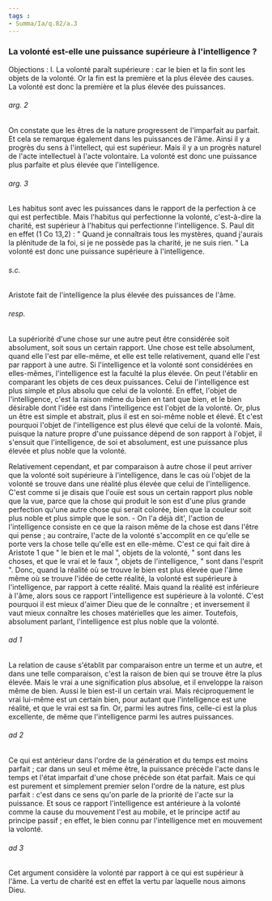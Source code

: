 ```yaml
---
tags : 
- Summa/Ia/q.82/a.3
---
```


### La volonté est-elle une puissance supérieure à l'intelligence ?



Objections : l. La volonté paraît supérieure : car le bien et la fin sont les objets de la volonté. Or la fin est la première et la plus élevée des causes. La volonté est donc la première et la plus élevée des puissances. 

###### arg. 2
On constate que les êtres de la nature progressent de l'imparfait au parfait. Et cela se remarque également dans les puissances de l'âme. Ainsi il y a progrès du sens à l'intellect, qui est supérieur. Mais il y a un progrès naturel de l'acte intellectuel à l'acte volontaire. La volonté est donc une puissance plus parfaite et plus élevée que l'intelligence. 

###### arg. 3
Les habitus sont avec les puissances dans le rapport de la perfection à ce qui est perfectible. Mais l'habitus qui perfectionne la volonté, c'est-à-dire la charité, est supérieur à l'habitus qui perfectionne l'intelligence. S. Paul dit en effet (1 Co 13,2) : " Quand je connaîtrais tous les mystères, quand j'aurais la plénitude de la foi, si je ne possède pas la charité, je ne suis rien. " La volonté est donc une puissance supérieure à l'intelligence. 

###### s.c.
Aristote fait de l'intelligence la plus élevée des puissances de l'âme. 

###### resp.
La supériorité d'une chose sur une autre peut être considérée soit absolument, soit sous un certain rapport. Une chose est telle absolument, quand elle l'est par elle-même, et elle est telle relativement, quand elle l'est par rapport à une autre. Si l'intelligence et la volonté sont considérées en elles-mêmes, l'intelligence est la faculté la plus élevée. On peut l'établir en comparant les objets de ces deux puissances. Celui de l'intelligence est plus simple et plus absolu que celui de la volonté. En effet, l'objet de l'intelligence, c'est la raison même du bien en tant que bien, et le bien désirable dont l'idée est dans l'intelligence est l'objet de la volonté. Or, plus un être est simple et abstrait, plus il est en soi-même noble et élevé. Et c'est pourquoi l'objet de l'intelligence est plus élevé que celui de la volonté. Mais, puisque la nature propre d'une puissance dépend de son rapport à l'objet, il s'ensuit que l'intelligence, de soi et absolument, est une puissance plus élevée et plus noble que la volonté. 

Relativement cependant, et par comparaison à autre chose il peut arriver que la volonté soit supérieure à l'intelligence, dans le cas où l'objet de la volonté se trouve dans une réalité plus élevée que celui de l'intelligence. C'est comme si je disais que l'ouïe est sous un certain rapport plus noble que la vue, parce que la chose qui produit le son est d'une plus grande perfection qu'une autre chose qui serait colorée, bien que la couleur soit plus noble et plus simple que le son. - On l'a déjà dit', l'action de l'intelligence consiste en ce que la raison même de la chose est dans l'être qui pense ; au contraire, l'acte de la volonté s'accomplit en ce qu'elle se porte vers la chose telle qu'elle est en elle-même. C'est ce qui fait dire à Aristote 1 que " le bien et le mal ", objets de la volonté, " sont dans les choses, et que le vrai et le faux ", objets de l'intelligence, " sont dans l'esprit ". Donc, quand la réalité où se trouve le bien est plus élevée que l'âme même où se trouve l'idée de cette réalité, la volonté est supérieure à l'intelligence, par rapport à cette réalité. Mais quand la réalité est inférieure à l'âme, alors sous ce rapport l'intelligence est supérieure à la volonté. C'est pourquoi il est mieux d'aimer Dieu que de le connaître ; et inversement il vaut mieux connaître les choses matérielles que les aimer. Toutefois, absolument parlant, l'intelligence est plus noble que la volonté. 

###### ad 1
La relation de cause s'établit par comparaison entre un terme et un autre, et dans une telle comparaison, c'est la raison de bien qui se trouve être la plus élevée. Mais le vrai a une signification plus absolue, et il enveloppe la raison même de bien. Aussi le bien est-il un certain vrai. Mais réciproquement le vrai lui-même est un certain bien, pour autant que l'intelligence est une réalité, et que le vrai est sa fin. Or, parmi les autres fins, celle-ci est la plus excellente, de même que l'intelligence parmi les autres puissances. 

###### ad 2
Ce qui est antérieur dans l'ordre de la génération et du temps est moins parfait ; car dans un seul et même être, la puissance précède l'acte dans le temps et l'état imparfait d'une chose précède son état parfait. Mais ce qui est purement et simplement premier selon l'ordre de la nature, est plus parfait : c'est dans ce sens qu'on parle de la priorité de l'acte sur la puissance. Et sous ce rapport l'intelligence est antérieure à la volonté comme la cause du mouvement l'est au mobile, et le principe actif au principe passif ; en effet, le bien connu par l'intelligence met en mouvement la volonté. 

###### ad 3
Cet argument considère la volonté par rapport à ce qui est supérieur à l'âme. La vertu de charité est en effet la vertu par laquelle nous aimons Dieu. 

